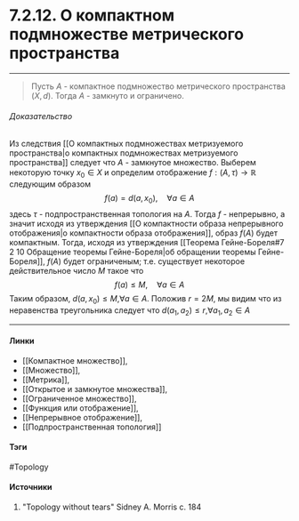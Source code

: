 # 7.2.12. О компактном подмножестве метрического пространства
***
>Пусть $A$ - компактное подмножество метрического пространства $(X,d)$. Тогда $A$ - замкнуто и ограничено.


###### Доказательство
Из следствия [[О компактных подмножествах метризуемого пространства|о компактных подмножествах метризуемого пространства]] следует что $A$ - замкнутое множество. Выберем некоторую точку $x_{0}\in X$ и определим отображение $f:(A,\tau)\to\mathbb{R}$ следующим образом
$$
f(a)=d(a,x_{0}),\quad\forall a\in A
$$
здесь $\tau$ - подпространственная топология на $A$. Тогда $f$ - непрерывно, а значит исходя из утверждения [[О компактности образа непрерывного отображения|о компактности образа отображения]], образ $f(A)$ будет компактным. Тогда, исходя из утверждения [[Теорема Гейне-Бореля#7 2 10 Обращение теоремы Гейне-Бореля|об обращении теоремы Гейне-Бореля]], $f(A)$ будет ограниченым; т.е. существует некоторое действительное число $M$ такое что
$$
f(a)\le M,\quad\forall a\in A
$$
Таким образом, $d(a,x_{0})\le M$,$\forall a\in A$. Положив $r=2M$, мы видим что из неравенства треугольника следует что $d(a_{1},a_{2})\le r$,$\forall a_{1},a_{2}\in A$

***
#### Линки
- [[Компактное множество]],
- [[Множество]],
- [[Метрика]],
- [[Открытое и замкнутое множества]],
- [[Ограниченное множество]],
- [[Функция или отображение]],
- [[Непрерывное отображение]],
- [[Подпространственная топология]]
#### Тэги
 #Topology 
#### Источники
1. "Topology without tears" Sidney A. Morris с. 184